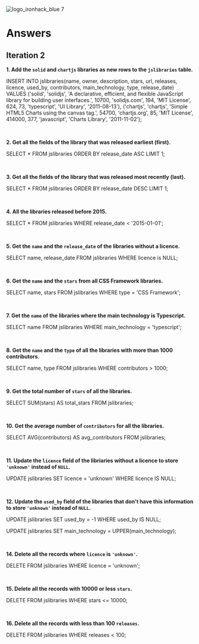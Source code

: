 ![logo_ironhack_blue 7](https://user-images.githubusercontent.com/23629340/40541063-a07a0a8a-601a-11e8-91b5-2f13e4e6b441.png)

# Answers

## Iteration 2

**1. Add the `solid` and `chartjs` libraries as new rows to the `jslibraries` table.**

<!-- Your Query Goes Here -->

INSERT INTO jslibraries(name, owner, description, stars, url, releases, licence, used_by, contributors, main_technology, type, release_date)
VALUES
  ('solid', 'solidjs', 'A declarative, efficient, and flexible JavaScript library for building user interfaces.', 10700, 'solidjs.com', 194, 'MIT License', 624, 73, 'typescript', 'UI Library', '2011-08-13'),
  ('chartjs', 'chartjs', 'Simple HTML5 Charts using the canvas tag.', 54700, 'chartjs.org', 85, 'MIT License', 414000, 377, 'javascript', 'Charts Library', '2011-11-02');


<br>

**2. Get all the fields of the library that was released earliest (first).**

<!-- Your Query Goes Here -->
SELECT * 
FROM jslibraries
ORDER BY release_date ASC
LIMIT 1;

<br>

**3. Get all the fields of the library that was released most recently (last).**

<!-- Your Query Goes Here -->

SELECT * 
FROM jslibraries
ORDER BY release_date DESC
LIMIT 1;

<br>

**4. All the libraries released before 2015.**

<!-- Your Query Goes Here -->

SELECT * 
FROM jslibraries
WHERE release_date < '2015-01-01';

<br>

**5. Get the `name` and the `release_date` of the libraries without a licence.**

<!-- Your Query Goes Here -->

SELECT name, release_date 
FROM jslibraries
WHERE licence is NULL;

<br>

**6. Get the `name` and the `stars` from all CSS Framework libraries.**

<!-- Your Query Goes Here -->

SELECT name, stars
FROM jslibraries
WHERE type = 'CSS Framework';

<br>

**7. Get the `name` of the libraries where the main technology is Typescript.**

<!-- Your Query Goes Here -->

SELECT name
FROM jslibraries
WHERE main_technology = 'typescript';

<br>

**8. Get the `name` and the `type` of all the libraries with more than 1000 contributors.**

<!-- Your Query Goes Here -->

SELECT name, type
FROM jslibraries
WHERE contributors > 1000;

<br>

**9. Get the total number of `stars` of all the libraries.**

<!-- Your Query Goes Here -->

SELECT SUM(stars) AS total_stars
FROM jslibraries;

<br>

**10. Get the average number of `contributors` for all the libraries.**

<!-- Your Query Goes Here -->

SELECT AVG(contributors) AS avg_contributors
FROM jslibraries;

<br>

**11. Update the `licence` field of the libriaries without a licence to store `'unknown'` instead of `NULL`.**

<!-- Your Query Goes Here -->

UPDATE jslibraries
SET licence = 'unknown'
WHERE licence IS NULL;

<br>

**12. Update the `used_by` field of the libraries that don't have this information to store `'unknown'` instead of `NULL`.**

<!-- Your Query Goes Here -->

UPDATE jslibraries
SET used_by = -1
WHERE used_by IS NULL;

<!-- another way is to change  the column data type >
ALTER TABLE jslibraries 
ALTER COLUMN used_by TYPE VARCHAR(20);

UPDATE jslibraries
SET used_by = 'unknown'
WHERE used_by IS NULL;


<br>

**13. Update all the records to capitalize the string provided in the `main_technology` field.**

<!-- Your Query Goes Here -->

UPDATE jslibraries
SET main_technology = UPPER(main_technology);

<br>

**14. Delete all the records where `licence` is `'unknown'`.**

<!-- Your Query Goes Here -->

DELETE FROM jslibraries
WHERE licence = 'unknown';

<br>

**15. Delete all the records with 10000 or less `stars`.**

<!-- Your Query Goes Here -->

DELETE FROM jslibraries
WHERE stars <= 10000;

<br>

**16. Delete all the records with less than 100 `releases`.**

<!-- Your Query Goes Here -->

DELETE FROM jslibraries
WHERE releases < 100;

<br>
